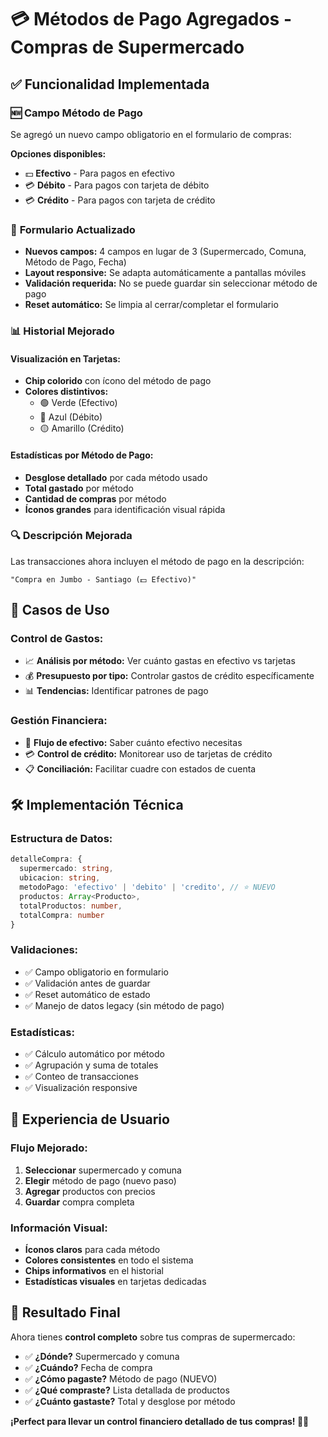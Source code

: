 # 💳 Métodos de Pago Agregados - Compras de Supermercado

## ✅ Funcionalidad Implementada

### 🆕 **Campo Método de Pago**
Se agregó un nuevo campo obligatorio en el formulario de compras:

**Opciones disponibles:**
- 💵 **Efectivo** - Para pagos en efectivo
- 💳 **Débito** - Para pagos con tarjeta de débito  
- 💳 **Crédito** - Para pagos con tarjeta de crédito

### 📝 **Formulario Actualizado**
- **Nuevos campos:** 4 campos en lugar de 3 (Supermercado, Comuna, Método de Pago, Fecha)
- **Layout responsive:** Se adapta automáticamente a pantallas móviles
- **Validación requerida:** No se puede guardar sin seleccionar método de pago
- **Reset automático:** Se limpia al cerrar/completar el formulario

### 📊 **Historial Mejorado**

#### **Visualización en Tarjetas:**
- **Chip colorido** con ícono del método de pago
- **Colores distintivos:**
  - 🟢 Verde (Efectivo)
  - 🔵 Azul (Débito) 
  - 🟡 Amarillo (Crédito)

#### **Estadísticas por Método de Pago:**
- **Desglose detallado** por cada método usado
- **Total gastado** por método
- **Cantidad de compras** por método
- **Íconos grandes** para identificación visual rápida

### 🔍 **Descripción Mejorada**
Las transacciones ahora incluyen el método de pago en la descripción:
```
"Compra en Jumbo - Santiago (💵 Efectivo)"
```

## 🎯 **Casos de Uso**

### **Control de Gastos:**
- 📈 **Análisis por método:** Ver cuánto gastas en efectivo vs tarjetas
- 💰 **Presupuesto por tipo:** Controlar gastos de crédito específicamente
- 📊 **Tendencias:** Identificar patrones de pago

### **Gestión Financiera:**
- 🏦 **Flujo de efectivo:** Saber cuánto efectivo necesitas
- 💳 **Control de crédito:** Monitorear uso de tarjetas de crédito
- 📋 **Conciliación:** Facilitar cuadre con estados de cuenta

## 🛠️ **Implementación Técnica**

### **Estructura de Datos:**
```typescript
detalleCompra: {
  supermercado: string,
  ubicacion: string,
  metodoPago: 'efectivo' | 'debito' | 'credito', // ⭐ NUEVO
  productos: Array<Producto>,
  totalProductos: number,
  totalCompra: number
}
```

### **Validaciones:**
- ✅ Campo obligatorio en formulario
- ✅ Validación antes de guardar
- ✅ Reset automático de estado
- ✅ Manejo de datos legacy (sin método de pago)

### **Estadísticas:**
- ✅ Cálculo automático por método
- ✅ Agrupación y suma de totales
- ✅ Conteo de transacciones
- ✅ Visualización responsive

## 📱 **Experiencia de Usuario**

### **Flujo Mejorado:**
1. **Seleccionar** supermercado y comuna
2. **Elegir** método de pago (nuevo paso)
3. **Agregar** productos con precios
4. **Guardar** compra completa

### **Información Visual:**
- **Íconos claros** para cada método
- **Colores consistentes** en todo el sistema
- **Chips informativos** en el historial
- **Estadísticas visuales** en tarjetas dedicadas

## 🎉 **Resultado Final**

Ahora tienes **control completo** sobre tus compras de supermercado:
- ✅ **¿Dónde?** Supermercado y comuna
- ✅ **¿Cuándo?** Fecha de compra
- ✅ **¿Cómo pagaste?** Método de pago (NUEVO)
- ✅ **¿Qué compraste?** Lista detallada de productos
- ✅ **¿Cuánto gastaste?** Total y desglose por método

**¡Perfect para llevar un control financiero detallado de tus compras! 🛒💪**
